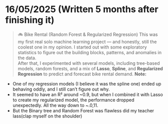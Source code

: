 # 16/05/2025 (Written 5 months after finishing it)

> 🚲 Bike Rental (Random Forest & Regularized Regression)
This was my first real solo machine learning project — and honestly, still the coolest one in my opinion.
I started out with some exploratory statistics to figure out the building blocks, patterns, and anomalies in the data.  
After that, I experimented with several models, including tree-based models, random forests, and a mix of **Lasso**, **Spline**, and **Regularized Regression** to predict and forecast bike rental demand.
**Note:**  
- One of my regression models (I believe it was the spline one) ended up behaving oddly, and I still can’t figure out why.  
- It seemed to have an R² around ~0.9, but when I combined it with Lasso to create my regularized model, the performance dropped unexpectedly. All the way down to ~.0,11.
- But the Binary tree and Random Forest was flawless did my teacher lass(clap myself on the shoulder)
